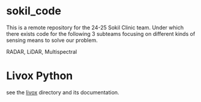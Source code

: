 # sokil_code
This is a remote repository for the 24-25 Sokil Clinic team. Under which there exists code for the following 3 subteams focusing on different kinds of sensing means to solve our problem.

RADAR, LiDAR, Multispectral

# Livox Python

see the [livox](./livox) directory and its documentation.


